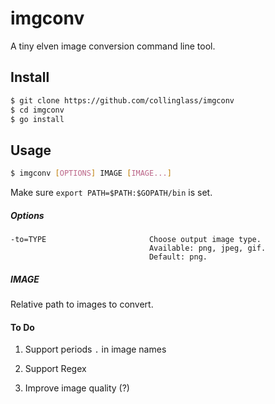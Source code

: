 # imgconv

A tiny elven image conversion command line tool.


## Install

``` bash
$ git clone https://github.com/collinglass/imgconv
$ cd imgconv
$ go install
```


## Usage

``` bash
$ imgconv [OPTIONS] IMAGE [IMAGE...]
```

Make sure ```export PATH=$PATH:$GOPATH/bin``` is set.


##### Options
	-to=TYPE                       Choose output image type.
	                               Available: png, jpeg, gif.
	                               Default: png.


##### IMAGE

Relative path to images to convert.


#### To Do

1. Support periods ```.``` in image names

2. Support Regex

3. Improve image quality (?)

